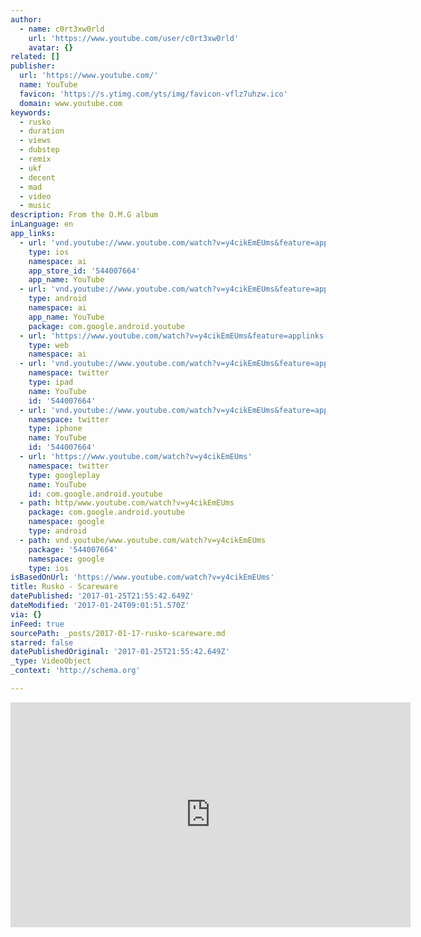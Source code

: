 ```yaml
---
author:
  - name: c0rt3xw0rld
    url: 'https://www.youtube.com/user/c0rt3xw0rld'
    avatar: {}
related: []
publisher:
  url: 'https://www.youtube.com/'
  name: YouTube
  favicon: 'https://s.ytimg.com/yts/img/favicon-vflz7uhzw.ico'
  domain: www.youtube.com
keywords:
  - rusko
  - duration
  - views
  - dubstep
  - remix
  - ukf
  - decent
  - mad
  - video
  - music
description: From the O.M.G album
inLanguage: en
app_links:
  - url: 'vnd.youtube://www.youtube.com/watch?v=y4cikEmEUms&feature=applinks'
    type: ios
    namespace: ai
    app_store_id: '544007664'
    app_name: YouTube
  - url: 'vnd.youtube://www.youtube.com/watch?v=y4cikEmEUms&feature=applinks'
    type: android
    namespace: ai
    app_name: YouTube
    package: com.google.android.youtube
  - url: 'https://www.youtube.com/watch?v=y4cikEmEUms&feature=applinks'
    type: web
    namespace: ai
  - url: 'vnd.youtube://www.youtube.com/watch?v=y4cikEmEUms&feature=applinks'
    namespace: twitter
    type: ipad
    name: YouTube
    id: '544007664'
  - url: 'vnd.youtube://www.youtube.com/watch?v=y4cikEmEUms&feature=applinks'
    namespace: twitter
    type: iphone
    name: YouTube
    id: '544007664'
  - url: 'https://www.youtube.com/watch?v=y4cikEmEUms'
    namespace: twitter
    type: googleplay
    name: YouTube
    id: com.google.android.youtube
  - path: http/www.youtube.com/watch?v=y4cikEmEUms
    package: com.google.android.youtube
    namespace: google
    type: android
  - path: vnd.youtube/www.youtube.com/watch?v=y4cikEmEUms
    package: '544007664'
    namespace: google
    type: ios
isBasedOnUrl: 'https://www.youtube.com/watch?v=y4cikEmEUms'
title: Rusko - Scareware
datePublished: '2017-01-25T21:55:42.649Z'
dateModified: '2017-01-24T09:01:51.570Z'
via: {}
inFeed: true
sourcePath: _posts/2017-01-17-rusko-scareware.md
starred: false
datePublishedOriginal: '2017-01-25T21:55:42.649Z'
_type: VideoObject
_context: 'http://schema.org'

---
```

<iframe src="https://cdn.embedly.com/widgets/media.html?src=https%3A%2F%2Fwww.youtube.com%2Fembed%2Fy4cikEmEUms%3Ffeature%3Doembed&amp;url=http%3A%2F%2Fwww.youtube.com%2Fwatch%3Fv%3Dy4cikEmEUms&amp;image=https%3A%2F%2Fi.ytimg.com%2Fvi%2Fy4cikEmEUms%2Fhqdefault.jpg&amp;key=b7d04c9b404c499eba89ee7072e1c4f7&amp;type=text%2Fhtml&amp;schema=youtube" width="640" height="360" scrolling="no" frameborder="0" allowfullscreen="" style=""></iframe>